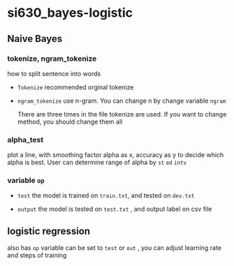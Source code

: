 # si630_bayes-logistic

## Naive Bayes

### tokenize, ngram_tokenize	

how to split sentence into words

* `Tokenize`	recommended orginal tokenize

* `ngram_tokenize`   use n-gram. You can change n by change variable `ngram`

  There are three times in the file tokenize are used. If you want to change method, you should change them all  

### alpha_test

plot a line, with smoothing factor alpha as x, accuracy as y to decide which alpha is best. User can determine range of alpha by `st` `ed` `intv` 

### variable `op`

* `test`  the model is trained on `train.txt`, and tested on `dev.txt`

* `output`  the model is tested on `test.txt` , and output label on csv file

## logistic regression 

also has `op` variable can be set to `test` or `out` , you can adjust learning rate and steps of training 

  	